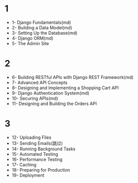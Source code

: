 1
======================================
- 1- Django Fundamentals(md)
- 2- Building a Data Model(md)
- 3- Setting Up the Database(md)
- 4- Django ORM(md)
- 5- The Admin Site

2
======================================
- 6- Building RESTful APIs with Django REST Framework(md)
- 7- Advanced API Concepts
- 8- Designing and Implementing a Shopping Cart API
- 9- Django Authentication System(md)
- 10- Securing APIs(md)
- 11- Designing and Building the Orders API

3
======================================
- 12- Uploading Files
- 13- Sending Emails(跳过)
- 14- Running Background Tasks
- 15- Automated Testing
- 16- Performance Testing
- 17- Caching
- 18- Preparing for Production
- 19- Deployment